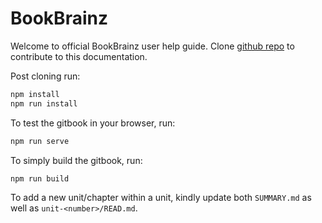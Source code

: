 # BookBrainz

Welcome to official BookBrainz user help guide.
Clone [github repo](https://github.com/shivam-tripathi/gitbook-docs-example) to contribute to this documentation.

Post cloning run:
```bash
npm install
npm run install
```

To test the gitbook in your browser, run:
```bash
npm run serve
```

To simply build the gitbook, run:
```bash
npm run build
```

To add a new unit/chapter within a unit, kindly update both `SUMMARY.md` as well as `unit-<number>/READ.md`.
